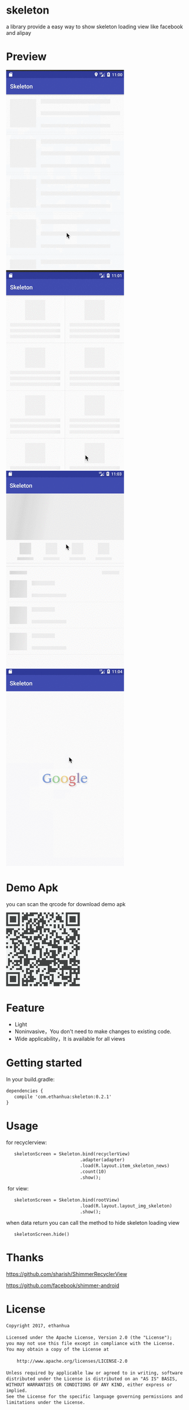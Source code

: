 # skeleton

a library provide a easy way to show skeleton loading view like facebook and alipay

# Preview


![img](screenshots/01.gif)
![img](screenshots/02.gif)
![img](screenshots/03.gif)
![img](screenshots/04.gif)

# Demo Apk

you can scan the qrcode for download demo apk

![](screenshots/qrcode.png)

# Feature
- Light
- Noninvasive，You don't need to make changes to existing code.
- Wide applicability，It is available for all views

# Getting started

In your build.gradle:

    dependencies {
       compile 'com.ethanhua:skeleton:0.2.1'
    }
    

# Usage
  for recyclerview:
 
       skeletonScreen = Skeleton.bind(recyclerView)
                                .adapter(adapter)
                                .load(R.layout.item_skeleton_news)
                                .count(10)
                                .show();
  for view: 
   
       skeletonScreen = Skeleton.bind(rootView)
                                .load(R.layout.layout_img_skeleton)
                                .show();
                                
  when data return you can call the method to hide skeleton loading view 
   
       skeletonScreen.hide()
        
 # Thanks
 
 https://github.com/sharish/ShimmerRecyclerView
 
 https://github.com/facebook/shimmer-android
 
 # License
 
    Copyright 2017, ethanhua
 
    Licensed under the Apache License, Version 2.0 (the "License");
    you may not use this file except in compliance with the License.
    You may obtain a copy of the License at
 
        http://www.apache.org/licenses/LICENSE-2.0
 
    Unless required by applicable law or agreed to in writing, software
    distributed under the License is distributed on an "AS IS" BASIS,
    WITHOUT WARRANTIES OR CONDITIONS OF ANY KIND, either express or implied.
    See the License for the specific language governing permissions and
    limitations under the License.
